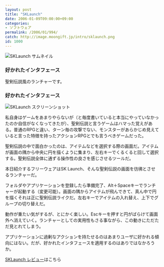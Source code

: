 ```yaml
---
layout: post
title: "SKLaunch"
date: 2006-01-09T09:00:00+09:00
categories:
- ソフトウェア
permalink: /2006/01/994/
catch: http://image.moongift.jp/intro/sklaunch.png
id: 1000
---
```

 ![SKLaunch サムネイル](http://image.moongift.jp/intro/sklaunch.t.png "SKLaunch サムネイル")
  

### 好かれたインタフェース
  
聖剣伝説風のランチャーです。  
<!--more-->  

### 好かれたインタフェース
  

![SKLaunch スクリーンショット](http://image.moongift.jp/intro/sklaunch.png "SKLaunch スクリーンショット")

  

私自身はゲームをあまりやらないが（と毎度書いていると本当にやっていなかったのか自信がなくなってきたが）、聖剣伝説と言うゲームはハマった覚えがある。普通のRPGと違い、ターン毎の攻撃でない、モンスターがあらかじめ見えていると言った特徴を持ったアクションRPGとでも言うべきゲームだった。

  

聖剣伝説の中で面白かったのは、アイテムなどを選択する際の画面だ。アイテムが画面の隅から中央に円を描くように集まり、左右キーでくるくると回して選択する。聖剣伝説全体に通ずる操作性の良さを感じさせるツールだ。

  

本日紹介するフリーウェアはSK Launch、そんな聖剣伝説の画面を彷彿とさせるランチャーだ。

  

フォルダやアプリケーションを登録したら準備完了、Alt＋Spaceキーでランチャーが起動する（変更可能）。画面の隅からアイテムが飛んできて、真ん中で円を描くそれは正に聖剣伝説ライクだ。左右キーでアイテムの入れ替え、上下でグループの切り替えだ。

  

動作が重たい気がするが、とにかく楽しい。Escキーを押すと円がばらけて画面外へ消えていく。ランチャーとしての実用性もさる事ながら、この動きにただただ見とれてしまう。

  

アプリケーションに過剰なアクションを持たせるのはあまりユーザに好かれる傾向にはない。だが、好かれたインタフェースを適用するのはありではなかろうか。

  

[SKLaunch レビュー](http://oss.moongift.jp/review/i-995.html)はこちら

